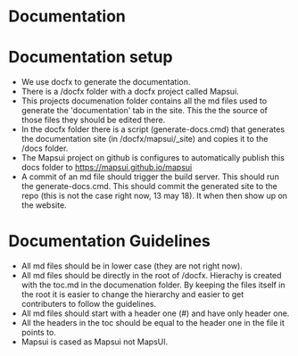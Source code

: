 # Documentation

# Documentation setup
- We use docfx to generate the documentation. 
- There is a /docfx folder with a docfx project called Mapsui. 
- This projects documenation folder contains all the md files used to generate the 'documentation' tab in the site. This the the source of those files they should be edited there.
- In the docfx folder there is a script (generate-docs.cmd) that generates the documentation site (in /docfx/mapsui/_site) and copies it to the /docs folder.
- The Mapsui project on github is configures to automatically publish this docs folder to https://mapsui.github.io/mapsui
- A commit of an md file should trigger the build server. This should run the generate-docs.cmd. This should commit the generated site to the repo (this is not the case right now, 13 may 18). It when then show up on the website.

# Documentation Guidelines
- All md files should be in lower case (they are not right now).
- All md files should be directly in the root of /docfx. Hierachy is created with the toc.md in the documenation folder. By keeping the files itself in the root it is easier to change the hierarchy and easier to get contributers to follow the guidelines.
- All md files should start with a header one (#) and have only header one.
- All the headers in the toc should be equal to the header one in the file it points to.
- Mapsui is cased as Mapsui not MapsUI.

